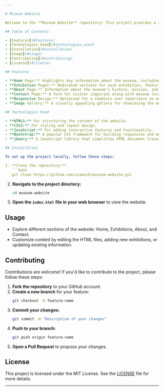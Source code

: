 ```yaml
---

# Museum Website

Welcome to the **Museum Website** repository! This project provides a sleek, responsive web interface for a museum, showcasing exhibitions, history, and essential visitor information.

## Table of Contents

- [Features](#features)
- [Technologies Used](#technologies-used)
- [Installation](#installation)
- [Usage](#usage)
- [Contributing](#contributing)
- [License](#license)

## Features

- **Home Page:** Highlights key information about the museum, including current exhibitions and events.
- **Exhibition Pages:** Dedicated sections for each exhibition, featuring detailed descriptions and images of the exhibits.
- **About Page:** Information about the museum's history, mission, and vision.
- **Contact Page:** A form for visitor inquiries along with museum location and contact details.
- **Responsive Design:** Optimized for a seamless user experience on mobile, tablet, and desktop devices.
- **Image Gallery:** A visually appealing gallery for showcasing the museum's collection.

## Technologies Used

- **HTML5:** For structuring the content of the website.
- **CSS3:** For styling and layout design.
- **JavaScript:** For adding interactive features and functionality.
- **Bootstrap:** A popular CSS framework for building responsive and mobile-first web pages.
- **jQuery:** A JavaScript library that simplifies HTML document traversing and event handling.

## Installation

To set up the project locally, follow these steps:

1. **Clone the repository:**
   ```bash
   git clone https://github.com/siawish/museum-website.git
   ```

2. **Navigate to the project directory:**
   ```bash
   cd museum-website
   ```

3. **Open the `index.html` file in your web browser** to view the website.

## Usage

- Explore different sections of the website: Home, Exhibitions, About, and Contact.
- Customize content by editing the HTML files, adding new exhibitions, or updating existing information.

## Contributing

Contributions are welcome! If you'd like to contribute to the project, please follow these steps:

1. **Fork the repository** to your GitHub account.
2. **Create a new branch** for your feature:
   ```bash
   git checkout -b feature-name
   ```
3. **Commit your changes:**
   ```bash
   git commit -m "Description of your changes"
   ```
4. **Push to your branch:**
   ```bash
   git push origin feature-name
   ```
5. **Open a Pull Request** to propose your changes.

## License

This project is licensed under the MIT License. See the [LICENSE](LICENSE) file for more details.

---
```


